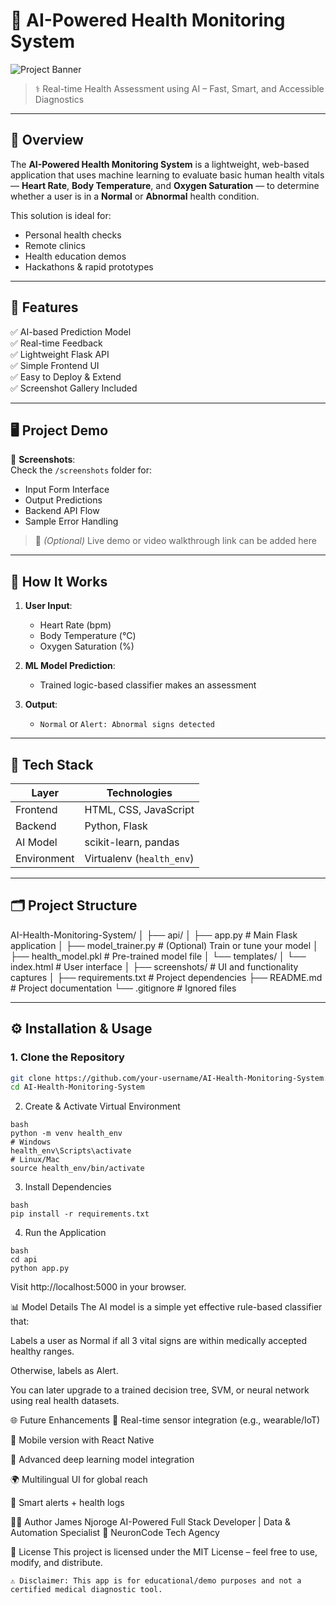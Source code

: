 # 🧠 AI-Powered Health Monitoring System

![Project Banner](screenshots/banner.png)

> ⚕️ Real-time Health Assessment using AI – Fast, Smart, and Accessible Diagnostics

---

## 📌 Overview

The **AI-Powered Health Monitoring System** is a lightweight, web-based application that uses machine learning to evaluate basic human health vitals — **Heart Rate**, **Body Temperature**, and **Oxygen Saturation** — to determine whether a user is in a **Normal** or **Abnormal** health condition.

This solution is ideal for:
- Personal health checks
- Remote clinics
- Health education demos
- Hackathons & rapid prototypes

---

## 🚀 Features

✅ AI-based Prediction Model  
✅ Real-time Feedback  
✅ Lightweight Flask API  
✅ Simple Frontend UI  
✅ Easy to Deploy & Extend  
✅ Screenshot Gallery Included  

---

## 🖥️ Project Demo

📸 **Screenshots**:  
Check the `/screenshots` folder for:
- Input Form Interface  
- Output Predictions  
- Backend API Flow  
- Sample Error Handling

> 🔗 *(Optional)* Live demo or video walkthrough link can be added here

---

## 🧬 How It Works

1. **User Input**:  
   - Heart Rate (bpm)  
   - Body Temperature (°C)  
   - Oxygen Saturation (%)  

2. **ML Model Prediction**:  
   - Trained logic-based classifier makes an assessment  

3. **Output**:  
   - `Normal` or `Alert: Abnormal signs detected`

---

## 🧰 Tech Stack

| Layer      | Technologies                  |
|------------|-------------------------------|
| Frontend   | HTML, CSS, JavaScript         |
| Backend    | Python, Flask                 |
| AI Model   | scikit-learn, pandas          |
| Environment| Virtualenv (`health_env`)     |

---

## 🗂️ Project Structure

AI-Health-Monitoring-System/
│
├── api/
│ ├── app.py # Main Flask application
│ ├── model_trainer.py # (Optional) Train or tune your model
│ ├── health_model.pkl # Pre-trained model file
│ └── templates/
│ └── index.html # User interface
│
├── screenshots/ # UI and functionality captures
│
├── requirements.txt # Project dependencies
├── README.md # Project documentation
└── .gitignore # Ignored files


---

## ⚙️ Installation & Usage

### 1. Clone the Repository
```bash
git clone https://github.com/your-username/AI-Health-Monitoring-System.git
cd AI-Health-Monitoring-System
```
2. Create & Activate Virtual Environment
```
bash
python -m venv health_env
# Windows
health_env\Scripts\activate
# Linux/Mac
source health_env/bin/activate
```
3. Install Dependencies
```
bash
pip install -r requirements.txt
```
4. Run the Application
```
bash
cd api
python app.py
```
Visit http://localhost:5000 in your browser.

📊 Model Details
The AI model is a simple yet effective rule-based classifier that:

Labels a user as Normal if all 3 vital signs are within medically accepted healthy ranges.

Otherwise, labels as Alert.

You can later upgrade to a trained decision tree, SVM, or neural network using real health datasets.

🌐 Future Enhancements
🔄 Real-time sensor integration (e.g., wearable/IoT)

📱 Mobile version with React Native

🧠 Advanced deep learning model integration

🌍 Multilingual UI for global reach

🔔 Smart alerts + health logs

👨‍💻 Author
James Njoroge
AI-Powered Full Stack Developer | Data & Automation Specialist
🚀 NeuronCode Tech Agency

📝 License
This project is licensed under the MIT License – feel free to use, modify, and distribute.
```
⚠️ Disclaimer: This app is for educational/demo purposes and not a certified medical diagnostic tool.
